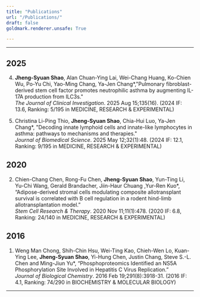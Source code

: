 ```yaml
---
title: "Publications"
url: "/Publications/"
draft: false
goldmark.renderer.unsafe: True

---
```


--- 
## 2025

4)	<div class="shao002"><strong>Jheng-Syuan Shao</strong>, Alan Chuan-Ying Lai, Wei-Chang Huang, Ko-Chien Wu, Po-Yu Chi, Yao-Ming Chang, Ya-Jen Chang*,"Pulmonary fibroblast-derived stem cell factor promotes neutrophilic asthma by augmenting IL-17A production from ILC3s."<br><em>The Journal of Clinical Investigation</em>. 2025 Aug 15;135(16). (2024 IF: 13.6, Ranking: 5/195 in MEDICINE, RESEARCH & EXPERIMENTAL) </div>

3)	Christina Li-Ping Thio, <strong>Jheng-Syuan Shao</strong>, Chia-Hui Luo, Ya-Jen Chang*, "Decoding innate lymphoid cells and innate-like lymphocytes in asthma: pathways to mechanisms and therapies."<br><em>Journal of Biomedical Science</em>. 2025 May 12;32(1):48. (2024 IF: 12.1, Ranking: 9/195 in MEDICINE, RESEARCH & EXPERIMENTAL)


## 2020

2)	Chien-Chang Chen, Rong-Fu Chen, <strong>Jheng-Syuan Shao</strong>, Yun-Ting Li, Yu-Chi Wang, Gerald Brandacher, Jiin-Haur Chuang ,Yur-Ren Kuo*, “Adipose-derived stromal cells modulating composite allotransplant survival is correlated with B cell regulation in a rodent hind-limb allotransplantation model.”<br><em>Stem Cell Research & Therapy</em>. 2020 Nov 11;11(1):478. (2020 IF: 6.8, Ranking: 24/140 in MEDICINE, RESEARCH & EXPERIMENTAL)


## 2016

1)	Weng Man Chong, Shih-Chin Hsu, Wei-Ting Kao, Chieh-Wen Lo, Kuan-Ying Lee, <strong>Jheng-Syuan Shao</strong>, Yi-Hung Chen, Justin Chang, Steve S.-L. Chen and Ming-Jiun Yu*, “Phosphoproteomics Identified an NS5A Phosphorylation Site Involved in Hepatitis C Virus Replication.”<br><em>Journal of Biological Chemistry</em>. 2016 Feb 19;291(8):3918-31. (2016 IF: 4.1, Ranking: 74/290 in BIOCHEMISTRY & MOLECULAR BIOLOGY)
---